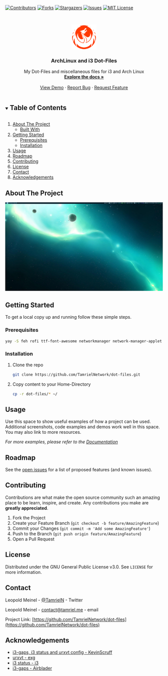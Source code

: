 <!--
*** Thanks for checking out the Best-README-Template. If you have a suggestion
*** that would make this better, please fork the repo and create a pull request
*** or simply open an issue with the tag "enhancement".
*** Thanks again! Now go create something AMAZING! :D
***
***
***
*** To avoid retyping too much info. Do a search and replace for the following:
*** github_username, repo_name, twitter_handle, email, project_title, project_description
-->



<!-- PROJECT SHIELDS -->
<!--
*** I'm using markdown "reference style" links for readability.
*** Reference links are enclosed in brackets [ ] instead of parentheses ( ).
*** See the bottom of this document for the declaration of the reference variables
*** for contributors-url, forks-url, etc. This is an optional, concise syntax you may use.
*** https://www.markdownguide.org/basic-syntax/#reference-style-links
-->
[![Contributors][contributors-shield]][contributors-url]
[![Forks][forks-shield]][forks-url]
[![Stargazers][stars-shield]][stars-url]
[![Issues][issues-shield]][issues-url]
[![MIT License][license-shield]][license-url]


<!-- PROJECT LOGO -->
<br />
<p align="center">
  <a href="https://github.com/TamrielNetwork/dot-files">
    <img src="images/logo.png" alt="Logo" width="80" height="80">
  </a>

  <h3 align="center">ArchLinux and i3 Dot-Files</h3>

  <p align="center">
    My Dot-Files and miscellaneous files for i3 and Arch Linux
    <br />
    <a href="https://github.com/TamrielNetwork/dot-files"><strong>Explore the docs »</strong></a>
    <br />
    <br />
    <a href="https://github.com/TamrielNetwork/dot-files">View Demo</a>
    ·
    <a href="https://github.com/TamrielNetwork/dot-files/issues">Report Bug</a>
    ·
    <a href="https://github.com/TamrielNetwork/dot-files/issues">Request Feature</a>
  </p>
</p>



<!-- TABLE OF CONTENTS -->
<details open="open">
  <summary><h2 style="display: inline-block">Table of Contents</h2></summary>
  <ol>
    <li>
      <a href="#about-the-project">About The Project</a>
      <ul>
        <li><a href="#built-with">Built With</a></li>
      </ul>
    </li>
    <li>
      <a href="#getting-started">Getting Started</a>
      <ul>
        <li><a href="#prerequisites">Prerequisites</a></li>
        <li><a href="#installation">Installation</a></li>
      </ul>
    </li>
    <li><a href="#usage">Usage</a></li>
    <li><a href="#roadmap">Roadmap</a></li>
    <li><a href="#contributing">Contributing</a></li>
    <li><a href="#license">License</a></li>
    <li><a href="#contact">Contact</a></li>
    <li><a href="#acknowledgements">Acknowledgements</a></li>
  </ol>
</details>



<!-- ABOUT THE PROJECT -->
## About The Project

[![Screenshot][product-screenshot]](https://example.com)

<!-- GETTING STARTED -->
## Getting Started

To get a local copy up and running follow these simple steps.

### Prerequisites

  ```sh
  yay -S feh rofi ttf-font-awesome networkmanager network-manager-applet i3-gaps playerctl pulseaudio npm pavucontrol picom
  ```

### Installation

1. Clone the repo
   ```sh
   git clone https://github.com/TamrielNetwork/dot-files.git
   ```
2. Copy content to your Home-Directory
   ```sh
   cp -r dot-files/* ~/
   ```



<!-- USAGE EXAMPLES -->
## Usage

Use this space to show useful examples of how a project can be used. Additional screenshots, code examples and demos work well in this space. You may also link to more resources.

_For more examples, please refer to the [Documentation](https://example.com)_



<!-- ROADMAP -->
## Roadmap

See the [open issues](https://github.com/TamrielNetwork/dot-files/issues) for a list of proposed features (and known issues).



<!-- CONTRIBUTING -->
## Contributing

Contributions are what make the open source community such an amazing place to be learn, inspire, and create. Any contributions you make are **greatly appreciated**.

1. Fork the Project
2. Create your Feature Branch (`git checkout -b feature/AmazingFeature`)
3. Commit your Changes (`git commit -m 'Add some AmazingFeature'`)
4. Push to the Branch (`git push origin feature/AmazingFeature`)
5. Open a Pull Request



<!-- LICENSE -->
## License

Distributed under the GNU General Public License v3.0. See `LICENSE` for more information.



<!-- CONTACT -->
## Contact

Leopold Meinel - [@TamrielN](https://twitter.com/TamrielN) - Twitter

Leopold Meinel - [contact@tamriel.me](mailto:contact@tamriel.me) - email

Project Link: [https://github.com/TamrielNetwork/dot-files](https://github.com/TamrielNetwork/dot-files)



<!-- ACKNOWLEDGEMENTS -->
## Acknowledgements

* [i3-gaps, i3 status and urxvt config - KevinScruff](https://github.com/KevinScruff)
* [urxvt - exg](https://github.com/exg/rxvt-unicode)
* [i3 status - i3](https://github.com/i3)
* [i3-gaps - Airblader](https://github.com/Airblader/i3)





<!-- MARKDOWN LINKS & IMAGES -->
<!-- https://www.markdownguide.org/basic-syntax/#reference-style-links -->
[contributors-shield]: https://img.shields.io/github/contributors-anon/TamrielNetwork/dot-files?style=for-the-badge
[contributors-url]: https://github.com/TamrielNetwork/dot-files/graphs/contributors
[forks-shield]: https://img.shields.io/github/forks/TamrielNetwork/dot-files?label=Forks&style=for-the-badge
[forks-url]: https://github.com/TamrielNetwork/dot-files/network/members
[stars-shield]: https://img.shields.io/github/stars/TamrielNetwork/booX?style=for-the-badge
[stars-url]: https://github.com/TamrielNetwork/dot-files/stargazers
[issues-shield]: https://img.shields.io/github/issues/TamrielNetwork/dot-files?style=for-the-badge
[issues-url]: https://github.com/TamrielNetwork/dot-files/issues
[license-shield]: https://img.shields.io/github/license/TamrielNetwork/dot-files?style=for-the-badge
[license-url]: https://github.com/TamrielNetwork/dot-files/blob/main/LICENSE
[product-screenshot]: images/screenshot.png
